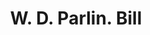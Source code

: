 ---
doi: 10.7916/D8766SBJ
date_other: '1890'
date_other_textual: 1890-1899
form: printed ephemera
genre:
- Invoices
name:
- W. D. Parlin
object_in_context_url: https://biggert.cul.columbia.edu/items/view/ave_biggert_00492
subject_hierarchical_geographic:
- Natick, Massachusetts, United States
subject_name:
- W. D. Parlin
title: W. D. Parlin. Bill
sort_title: W. D. Parlin. Bill
call_number: ave_biggert_00492
coordinates:
- 42.28333333333333,-71.35
pid: ave_biggert_00492
identifiers: ave_biggert_00492
permalink: /biggert/ave_biggert_00492/
layout: iiif-image-page
---